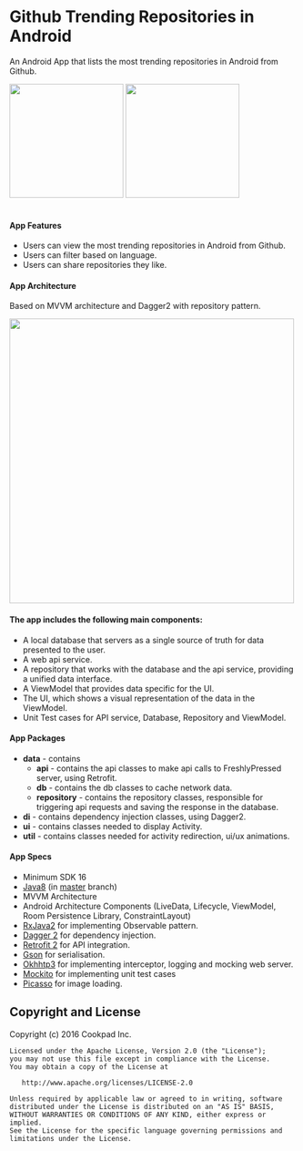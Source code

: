 # Github Trending Repositories in Android

An Android App that lists the most trending repositories in Android from Github.

<img src="https://github.com/anitaa1990/Github-Trending-Repos/blob/master/media/1.gif" width="200" style="max-width:100%;">   <img src="https://github.com/anitaa1990/Github-Trending-Repos/blob/master/media/2.gif" width="200" style="max-width:100%;"></br></br>

#### App Features
* Users can view the most trending repositories in Android from Github.
* Users can filter based on language.
* Users can share repositories they like.


#### App Architecture 
Based on MVVM architecture and Dagger2 with repository pattern.

<img src="https://github.com/anitaa1990/Github-Trending-Repos/blob/master/media/3.png" width="500" style="max-width:500%;">
 
 #### The app includes the following main components:

* A local database that servers as a single source of truth for data presented to the user. 
* A web api service.
* A repository that works with the database and the api service, providing a unified data interface.
* A ViewModel that provides data specific for the UI.
* The UI, which shows a visual representation of the data in the ViewModel.
* Unit Test cases for API service, Database, Repository and ViewModel.


#### App Packages
* <b>data</b> - contains 
    * <b>api</b> - contains the api classes to make api calls to FreshlyPressed server, using Retrofit. 
    * <b>db</b> - contains the db classes to cache network data.
    * <b>repository</b> - contains the repository classes, responsible for triggering api requests and saving the response in the database.
* <b>di</b> - contains dependency injection classes, using Dagger2.   
* <b>ui</b> - contains classes needed to display Activity.
* <b>util</b> - contains classes needed for activity redirection, ui/ux animations.


#### App Specs
* Minimum SDK 16
* [Java8](https://java.com/en/download/faq/java8.xml) (in [master](https://github.com/vivekpanchal/GithubTrending/tree/master) branch) 
* MVVM Architecture
* Android Architecture Components (LiveData, Lifecycle, ViewModel, Room Persistence Library, ConstraintLayout)
* [RxJava2](https://github.com/ReactiveX/RxJava) for implementing Observable pattern.
* [Dagger 2](https://google.github.io/dagger/) for dependency injection.
* [Retrofit 2](https://square.github.io/retrofit/) for API integration.
* [Gson](https://github.com/google/gson) for serialisation.
* [Okhhtp3](https://github.com/square/okhttp) for implementing interceptor, logging and mocking web server.
* [Mockito](https://site.mockito.org/) for implementing unit test cases
* [Picasso](http://square.github.io/picasso/) for image loading.


## Copyright and License

Copyright (c) 2016 Cookpad Inc.

```
Licensed under the Apache License, Version 2.0 (the "License");
you may not use this file except in compliance with the License.
You may obtain a copy of the License at

   http://www.apache.org/licenses/LICENSE-2.0

Unless required by applicable law or agreed to in writing, software
distributed under the License is distributed on an "AS IS" BASIS,
WITHOUT WARRANTIES OR CONDITIONS OF ANY KIND, either express or implied.
See the License for the specific language governing permissions and
limitations under the License.

